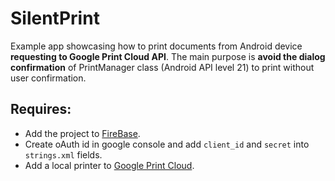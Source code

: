 # SilentPrint
Example app showcasing how to print documents from Android device __requesting to Google Print Cloud API__.
The main purpose is __avoid the dialog confirmation__ of PrintManager class (Android API level 21) to print without user confirmation.
## Requires:
- Add the project to [FireBase](https://firebase.google.com/).
- Create oAuth id in google console and add `client_id` and `secret` into `strings.xml` fields.
- Add a local printer to [Google Print Cloud](https://www.google.com/cloudprint/learn/?hl=es).
